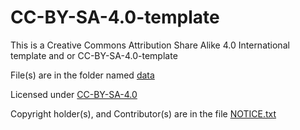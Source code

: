 # CC-BY-SA-4.0-template
This is a Creative Commons Attribution Share Alike 4.0 International template and or CC-BY-SA-4.0-template

File(s) are in the folder named [data](data)

Licensed under [CC-BY-SA-4.0](LICENSE.txt)

Copyright holder(s), and Contributor(s) are in the file [NOTICE.txt](NOTICE.txt)
